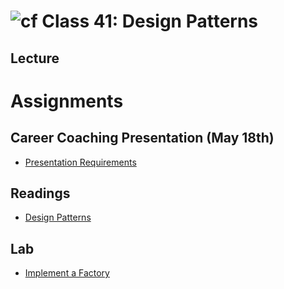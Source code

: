 # ![cf](http://i.imgur.com/7v5ASc8.png) Class 41: Design Patterns
## Lecture


# Assignments 

## Career Coaching Presentation (May 18th)
- [Presentation Requirements](https://docs.google.com/presentation/d/1T_tZ3T-TSXNS6f-mt-As_LAtzdbZYewnCcwak8jIjdk/edit?usp=sharing)

## Readings
- [Design Patterns](https://www.exceptionnotfound.net/introducing-the-daily-design-pattern/)

## Lab
- [Implement a Factory]()
